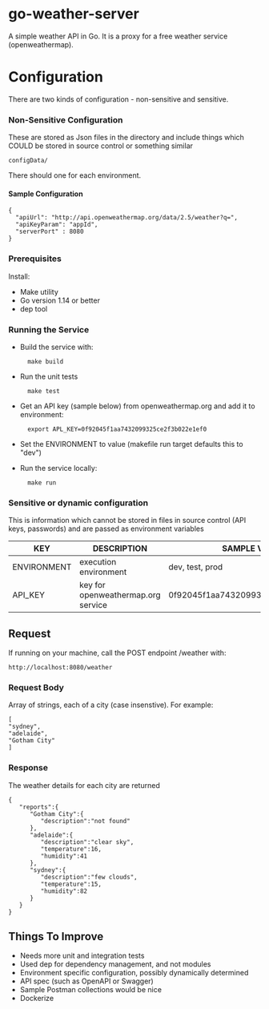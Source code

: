 # go-weather-server
A simple weather API in Go. It is a proxy for a free weather service (openweathermap).

# Configuration

There are two kinds of configuration - non-sensitive and sensitive.

### Non-Sensitive Configuration
These are stored as Json files in the directory and include things which COULD be stored in source control or something similar
 
    configData/
    

There should one for each environment.

#### Sample Configuration

    {
      "apiUrl": "http://api.openweathermap.org/data/2.5/weather?q=",
      "apiKeyParam": "appId",
      "serverPort" : 8080
    }


### Prerequisites

Install:
* Make utility 
* Go version 1.14 or better
* dep tool


### Running the Service

* Build the service with:
    

        make build
    

* Run the unit tests

     
        make test
        
* Get an API key (sample below) from openweathermap.org and add it to environment:
 

        export APL_KEY=0f92045f1aa7432099325ce2f3b022e1ef0
    

* Set the ENVIRONMENT to value (makefile run target defaults this to "dev")

* Run the service locally:


        make run
    


### Sensitive or dynamic configuration
This is information which cannot be stored in files in source control (API keys, passwords) and are passed as environment variables

| KEY | DESCRIPTION | SAMPLE VALUE|
|-----|-----| ----|
| ENVIRONMENT | execution environment| dev, test, prod|
| API_KEY | key for openweathermap.org service|0f92045f1aa7432099325ce2f3b022e1ef0 |



## Request

If running on your machine, call the POST endpoint /weather with:

    http://localhost:8080/weather


### Request Body
Array of strings, each of a city (case insenstive). For example:


    [
    "sydney",
    "adelaide",
    "Gotham City"
    ]



### Response

The weather details for each city are returned


    {
       "reports":{
          "Gotham City":{
             "description":"not found"
          },
          "adelaide":{
             "description":"clear sky",
             "temperature":16,
             "humidity":41
          },
          "sydney":{
             "description":"few clouds",
             "temperature":15,
             "humidity":82
          }
       }
    }



## Things To Improve

* Needs more unit and integration tests
* Used dep for dependency management, and not modules
* Environment specific configuration, possibly dynamically determined
* API spec (such as OpenAPI or Swagger)
* Sample Postman collections would be nice
* Dockerize
